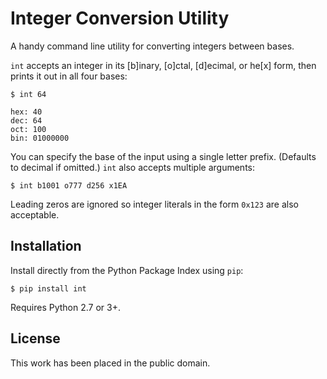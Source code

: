 
Integer Conversion Utility
==========================

A handy command line utility for converting integers between bases.

`int` accepts an integer in its [b]inary, [o]ctal, [d]ecimal, or he[x] form, then prints it out in all four bases:

    $ int 64
    
    hex: 40
    dec: 64
    oct: 100
    bin: 01000000

You can specify the base of the input using a single letter prefix. (Defaults to decimal if omitted.) `int` also accepts multiple arguments:

    $ int b1001 o777 d256 x1EA

Leading zeros are ignored so integer literals in the form `0x123` are also acceptable.


Installation
------------

Install directly from the Python Package Index using `pip`:

    $ pip install int

Requires Python 2.7 or 3+.


License
-------

This work has been placed in the public domain.

